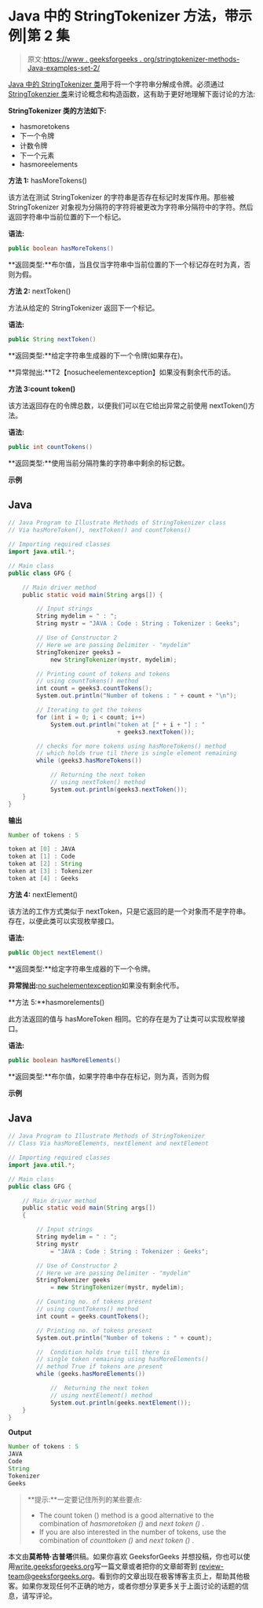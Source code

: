 # Java 中的 StringTokenizer 方法，带示例|第 2 集

> 原文:[https://www . geeksforgeeks . org/stringtokenizer-methods-Java-examples-set-2/](https://www.geeksforgeeks.org/stringtokenizer-methods-java-examples-set-2/)

[Java 中的 StringTokenizer 类](https://www.geeksforgeeks.org/stringtokenizer-class-java-example-set-1-constructors/)用于将一个字符串分解成令牌。必须通过 [StringTokenzier 类](https://www.geeksforgeeks.org/stringtokenizer-class-java-example-set-1-constructors/)来讨论概念和构造函数，这有助于更好地理解下面讨论的方法:

**StringTokenizer 类的方法如下:**

*   hasmoretokens
*   下一个令牌
*   计数令牌
*   下一个元素
*   hasmoreelements

**方法 1:** hasMoreTokens()

该方法在测试 StringTokenizer 的字符串是否存在标记时发挥作用。那些被 StringTokenizer 对象视为分隔符的字符将被更改为字符串分隔符中的字符。然后返回字符串中当前位置的下一个标记。

**语法:**

```java
public boolean hasMoreTokens()
```

**返回类型:**布尔值，当且仅当字符串中当前位置的下一个标记存在时为真，否则为假。

**方法 2:** nextToken()

方法从给定的 StringTokenizer 返回下一个标记。

**语法:**

```java
public String nextToken()
```

**返回类型:**给定字符串生成器的下一个令牌(如果存在)。

**异常抛出:**T2【nosucheelementexception】如果没有剩余代币的话。

**方法 3:count token()**

该方法返回存在的令牌总数，以便我们可以在它给出异常之前使用 nextToken()方法。

**语法:**

```java
public int countTokens()
```

**返回类型:**使用当前分隔符集的字符串中剩余的标记数。

**示例**

## Java

```java
// Java Program to Illustrate Methods of StringTokenizer class
// Via hasMoreToken(), nextToken() and countTokens()

// Importing required classes
import java.util.*;

// Main class
public class GFG {

    // Main driver method
    public static void main(String args[]) {

        // Input strings
        String mydelim = " : ";
        String mystr = "JAVA : Code : String : Tokenizer : Geeks";

        // Use of Constructor 2
        // Here we are passing Delimiter - "mydelim"
        StringTokenizer geeks3 =
            new StringTokenizer(mystr, mydelim);

        // Printing count of tokens and tokens
        // using countTokens() method
        int count = geeks3.countTokens();
        System.out.println("Number of tokens : " + count + "\n");

        // Iterating to get the tokens
        for (int i = 0; i < count; i++)
            System.out.println("token at [" + i + "] : "
                               + geeks3.nextToken());

        // checks for more tokens using hasMoreTokens() method
        // which holds true til there is single element remaining
        while (geeks3.hasMoreTokens())

            // Returning the next token
            // using nextToken() method
            System.out.println(geeks3.nextToken());
    }
}
```

**输出**

```java
Number of tokens : 5

token at [0] : JAVA
token at [1] : Code
token at [2] : String
token at [3] : Tokenizer
token at [4] : Geeks
```

**方法 4:** nextElement()

该方法的工作方式类似于 nextToken，只是它返回的是一个对象而不是字符串。存在，以便此类可以实现枚举接口。

**语法:**

```java
public Object nextElement()
```

**返回类型:**给定字符串生成器的下一个令牌。

**异常抛出:**[no suchelementexception](https://www.geeksforgeeks.org/how-to-fix-java-util-nosuchelementexception-in-java/)如果没有剩余代币。

**方法 5:**hasmorelements()

此方法返回的值与 hasMoreToken 相同。它的存在是为了让类可以实现枚举接口。

**语法:**

```java
public boolean hasMoreElements()
```

**返回类型:**布尔值，如果字符串中存在标记，则为真，否则为假

**示例**

## Java

```java
// Java Program to Illustrate Methods of StringTokenizer
// Class Via hasMoreElements, nextElement and nextElement

// Importing required classes
import java.util.*;

// Main class
public class GFG {

    // Main driver method
    public static void main(String args[])
    {

        // Input strings
        String mydelim = " : ";
        String mystr
            = "JAVA : Code : String : Tokenizer : Geeks";

        // Use of Constructor 2
        // Here we are passing Delimiter - "mydelim"
        StringTokenizer geeks
            = new StringTokenizer(mystr, mydelim);

        // Counting no. of tokens present
        // using countTokens() method
        int count = geeks.countTokens();

        // Printing no. of tokens present
        System.out.println("Number of tokens : " + count);

        //  Condition holds true till there is
        // single token remaining using hasMoreElements()
        // method True if tokens are present
        while (geeks.hasMoreElements())

            //  Returning the next token
            // using nextElement() method
            System.out.println(geeks.nextElement());
    }
}
```

**Output**

```java
Number of tokens : 5
JAVA
Code
String
Tokenizer
Geeks
```

> **提示:**一定要记住所列的某些要点:
> 
> *   The count token () method is a good alternative to the combination of *hasmoretoken ()* and *next token ()* .
> *   If you are also interested in the number of tokens, use the combination of *counttoken ()* and *next token ()* .

本文由**莫希特·古普塔**供稿。如果你喜欢 GeeksforGeeks 并想投稿，你也可以使用[write.geeksforgeeks.org](http://www.write.geeksforgeeks.org)写一篇文章或者把你的文章邮寄到 review-team@geeksforgeeks.org。看到你的文章出现在极客博客主页上，帮助其他极客。如果你发现任何不正确的地方，或者你想分享更多关于上面讨论的话题的信息，请写评论。